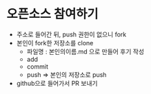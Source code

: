 # 오픈소스 참여하기

- 주소로 들어간 뒤, push 권한이 없으니 fork
- 본인이 fork한 저장소를 clone
  - 파일명 : 본인의이름.md 으로 만들어 후기 작성
  - add
  - commit
  - push => 본인의 저장소로 push
- github으로 들어가서 PR 보내기

